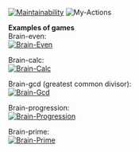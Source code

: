 [![Maintainability](https://api.codeclimate.com/v1/badges/fa8aaae653e7408c7d1a/maintainability)](https://codeclimate.com/github/eisenstern/php-project-lvl1/maintainability)
![My-Actions](https://github.com/eisenstern/php-project-lvl1/workflows/My-Actions/badge.svg)

**Examples of games**\
Brain-even:\
[![Brain-Even](https://asciinema.org/a/cFq6KD3Lmr2ecgLKprgxWfIhV.svg)](https://asciinema.org/a/cFq6KD3Lmr2ecgLKprgxWfIhV)

Brain-calc:\
[![Brain-Calc](https://asciinema.org/a/TmmVPyAzct77IPsi7QdBOTah4.svg)](https://asciinema.org/a/TmmVPyAzct77IPsi7QdBOTah4)

Brain-gcd (greatest common divisor):\
[![Brain-Gcd](https://asciinema.org/a/keNy0MiV9JLo8ckoc7TTIDj18.svg)](https://asciinema.org/a/keNy0MiV9JLo8ckoc7TTIDj18)

Brain-progression:\
[![Brain-Progression](https://asciinema.org/a/fzV25q5e1LPJYoO9z3DyYTWT0.svg)](https://asciinema.org/a/fzV25q5e1LPJYoO9z3DyYTWT0)

Brain-prime:\
[![Brain-Prime](https://asciinema.org/a/XisHphXOpM8YJQFvoFlIvVUTk.svg)](https://asciinema.org/a/XisHphXOpM8YJQFvoFlIvVUTk)
